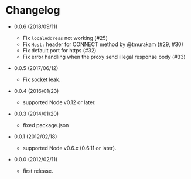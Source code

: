# Changelog

- 0.0.6 (2018/09/11)

  - Fix `localAddress` not working (#25)
  - Fix `Host:` header for CONNECT method by @tmurakam (#29, #30)
  - Fix default port for https (#32)
  - Fix error handling when the proxy send illegal response body (#33)

- 0.0.5 (2017/06/12)

  - Fix socket leak.

- 0.0.4 (2016/01/23)

  - supported Node v0.12 or later.

- 0.0.3 (2014/01/20)

  - fixed package.json

- 0.0.1 (2012/02/18)

  - supported Node v0.6.x (0.6.11 or later).

- 0.0.0 (2012/02/11)

  - first release.
